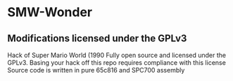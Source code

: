 # SMW-Wonder
## Modifications licensed under the GPLv3
Hack of Super Mario World (1990
Fully open source and licensed under the GPLv3.
Basing your hack off this repo requires compliance with this license
Source code is written in pure 65c816 and SPC700 assembly
